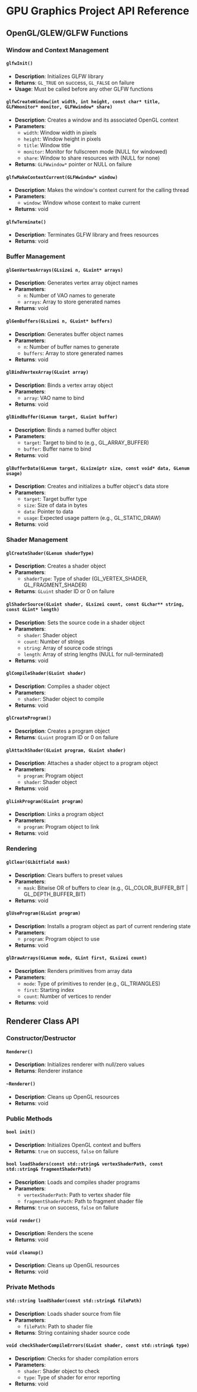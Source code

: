 # GPU Graphics Project API Reference

## OpenGL/GLEW/GLFW Functions

### Window and Context Management

#### `glfwInit()`
- **Description**: Initializes GLFW library
- **Returns**: `GL_TRUE` on success, `GL_FALSE` on failure
- **Usage**: Must be called before any other GLFW functions

#### `glfwCreateWindow(int width, int height, const char* title, GLFWmonitor* monitor, GLFWwindow* share)`
- **Description**: Creates a window and its associated OpenGL context
- **Parameters**:
  - `width`: Window width in pixels
  - `height`: Window height in pixels
  - `title`: Window title
  - `monitor`: Monitor for fullscreen mode (NULL for windowed)
  - `share`: Window to share resources with (NULL for none)
- **Returns**: `GLFWwindow*` pointer or NULL on failure

#### `glfwMakeContextCurrent(GLFWwindow* window)`
- **Description**: Makes the window's context current for the calling thread
- **Parameters**:
  - `window`: Window whose context to make current
- **Returns**: void

#### `glfwTerminate()`
- **Description**: Terminates GLFW library and frees resources
- **Returns**: void

### Buffer Management

#### `glGenVertexArrays(GLsizei n, GLuint* arrays)`
- **Description**: Generates vertex array object names
- **Parameters**:
  - `n`: Number of VAO names to generate
  - `arrays`: Array to store generated names
- **Returns**: void

#### `glGenBuffers(GLsizei n, GLuint* buffers)`
- **Description**: Generates buffer object names
- **Parameters**:
  - `n`: Number of buffer names to generate
  - `buffers`: Array to store generated names
- **Returns**: void

#### `glBindVertexArray(GLuint array)`
- **Description**: Binds a vertex array object
- **Parameters**:
  - `array`: VAO name to bind
- **Returns**: void

#### `glBindBuffer(GLenum target, GLuint buffer)`
- **Description**: Binds a named buffer object
- **Parameters**:
  - `target`: Target to bind to (e.g., GL_ARRAY_BUFFER)
  - `buffer`: Buffer name to bind
- **Returns**: void

#### `glBufferData(GLenum target, GLsizeiptr size, const void* data, GLenum usage)`
- **Description**: Creates and initializes a buffer object's data store
- **Parameters**:
  - `target`: Target buffer type
  - `size`: Size of data in bytes
  - `data`: Pointer to data
  - `usage`: Expected usage pattern (e.g., GL_STATIC_DRAW)
- **Returns**: void

### Shader Management

#### `glCreateShader(GLenum shaderType)`
- **Description**: Creates a shader object
- **Parameters**:
  - `shaderType`: Type of shader (GL_VERTEX_SHADER, GL_FRAGMENT_SHADER)
- **Returns**: `GLuint` shader ID or 0 on failure

#### `glShaderSource(GLuint shader, GLsizei count, const GLchar** string, const GLint* length)`
- **Description**: Sets the source code in a shader object
- **Parameters**:
  - `shader`: Shader object
  - `count`: Number of strings
  - `string`: Array of source code strings
  - `length`: Array of string lengths (NULL for null-terminated)
- **Returns**: void

#### `glCompileShader(GLuint shader)`
- **Description**: Compiles a shader object
- **Parameters**:
  - `shader`: Shader object to compile
- **Returns**: void

#### `glCreateProgram()`
- **Description**: Creates a program object
- **Returns**: `GLuint` program ID or 0 on failure

#### `glAttachShader(GLuint program, GLuint shader)`
- **Description**: Attaches a shader object to a program object
- **Parameters**:
  - `program`: Program object
  - `shader`: Shader object
- **Returns**: void

#### `glLinkProgram(GLuint program)`
- **Description**: Links a program object
- **Parameters**:
  - `program`: Program object to link
- **Returns**: void

### Rendering

#### `glClear(GLbitfield mask)`
- **Description**: Clears buffers to preset values
- **Parameters**:
  - `mask`: Bitwise OR of buffers to clear (e.g., GL_COLOR_BUFFER_BIT | GL_DEPTH_BUFFER_BIT)
- **Returns**: void

#### `glUseProgram(GLuint program)`
- **Description**: Installs a program object as part of current rendering state
- **Parameters**:
  - `program`: Program object to use
- **Returns**: void

#### `glDrawArrays(GLenum mode, GLint first, GLsizei count)`
- **Description**: Renders primitives from array data
- **Parameters**:
  - `mode`: Type of primitives to render (e.g., GL_TRIANGLES)
  - `first`: Starting index
  - `count`: Number of vertices to render
- **Returns**: void

## Renderer Class API

### Constructor/Destructor

#### `Renderer()`
- **Description**: Initializes renderer with null/zero values
- **Returns**: Renderer instance

#### `~Renderer()`
- **Description**: Cleans up OpenGL resources
- **Returns**: void

### Public Methods

#### `bool init()`
- **Description**: Initializes OpenGL context and buffers
- **Returns**: `true` on success, `false` on failure

#### `bool loadShaders(const std::string& vertexShaderPath, const std::string& fragmentShaderPath)`
- **Description**: Loads and compiles shader programs
- **Parameters**:
  - `vertexShaderPath`: Path to vertex shader file
  - `fragmentShaderPath`: Path to fragment shader file
- **Returns**: `true` on success, `false` on failure

#### `void render()`
- **Description**: Renders the scene
- **Returns**: void

#### `void cleanup()`
- **Description**: Cleans up OpenGL resources
- **Returns**: void

### Private Methods

#### `std::string loadShader(const std::string& filePath)`
- **Description**: Loads shader source from file
- **Parameters**:
  - `filePath`: Path to shader file
- **Returns**: String containing shader source code

#### `void checkShaderCompileErrors(GLuint shader, const std::string& type)`
- **Description**: Checks for shader compilation errors
- **Parameters**:
  - `shader`: Shader object to check
  - `type`: Type of shader for error reporting
- **Returns**: void 